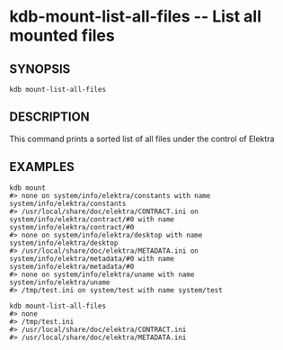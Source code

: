 kdb-mount-list-all-files -- List all mounted files
==================================================

## SYNOPSIS

`kdb mount-list-all-files`

## DESCRIPTION

This command prints a sorted list of all files under the control of Elektra

## EXAMPLES

```
kdb mount
#> none on system/info/elektra/constants with name system/info/elektra/constants
#> /usr/local/share/doc/elektra/CONTRACT.ini on system/info/elektra/contract/#0 with name system/info/elektra/contract/#0
#> none on system/info/elektra/desktop with name system/info/elektra/desktop
#> /usr/local/share/doc/elektra/METADATA.ini on system/info/elektra/metadata/#0 with name system/info/elektra/metadata/#0
#> none on system/info/elektra/uname with name system/info/elektra/uname
#> /tmp/test.ini on system/test with name system/test

kdb mount-list-all-files
#> none
#> /tmp/test.ini
#> /usr/local/share/doc/elektra/CONTRACT.ini
#> /usr/local/share/doc/elektra/METADATA.ini
```
